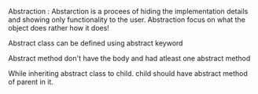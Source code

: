 Abstraction : Abstarction is a procees of hiding the implementation details and showing only functionality to the user. Abstraction focus on what the object does rather how it does!

Abstract class can be defined using abstract keyword

Abstract method don't have the body and had atleast one abstract method

While inheriting abstract class to child. child should have abstract method of parent in it.

